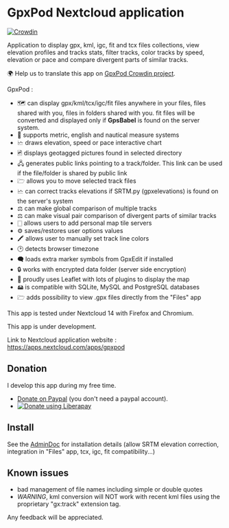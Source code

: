 # GpxPod Nextcloud application

[![Crowdin](https://d322cqt584bo4o.cloudfront.net/gpxpod/localized.svg)](https://crowdin.com/project/gpxpod)

Application to display gpx, kml, igc, fit and tcx files collections,
view elevation profiles and tracks stats, filter tracks,
 color tracks by speed, elevation or pace and compare divergent parts of similar tracks.

🌍 Help us to translate this app on [GpxPod Crowdin project](https://crowdin.com/project/gpxpod).

GpxPod :

* 🗺 can display gpx/kml/tcx/igc/fit files anywhere in your files, files shared with you, files in folders shared with you. fit files will be converted and displayed only if **GpsBabel** is found on the server system.
* 📏 supports metric, english and nautical measure systems
* 🗠  draws elevation, speed or pace interactive chart
* 🖻  displays geotagged pictures found in selected directory
* 🖧  generates public links pointing to a track/folder. This link can be used if the file/folder is shared by public link
* 🗁  allows you to move selected track files
* 🗠  can correct tracks elevations if SRTM.py (gpxelevations) is found on the server's system
* ⚖  can make global comparison of multiple tracks
* ⚖  can make visual pair comparison of divergent parts of similar tracks
* 🀆  allows users to add personal map tile servers
* ⚙  saves/restores user options values
* 🖍 allows user to manually set track line colors
* 🕑 detects browser timezone
* 🗬  loads extra marker symbols from GpxEdit if installed
* 🔒 works with encrypted data folder (server side encryption)
* 🍂 proudly uses Leaflet with lots of plugins to display the map
* 🖴  is compatible with SQLite, MySQL and PostgreSQL databases
* 🗁  adds possibility to view .gpx files directly from the "Files" app

This app is tested under Nextcloud 14 with Firefox and Chromium.

This app is under development.

Link to Nextcloud application website : https://apps.nextcloud.com/apps/gpxpod

## Donation

I develop this app during my free time.

* [Donate on Paypal](https://www.paypal.com/cgi-bin/webscr?cmd=_s-xclick&hosted_button_id=66PALMY8SF5JE) (you don't need a paypal account).
* [![Donate using Liberapay](https://liberapay.com/assets/widgets/donate.svg)](https://liberapay.com/eneiluj/donate)

## Install

See the [AdminDoc](https://gitlab.com/eneiluj/gpxpod-oc/wikis/admindoc) for installation details (allow SRTM elevation correction, integration in "Files" app, tcx, igc, fit compatibility...)

## Known issues

* bad management of file names including simple or double quotes
* _WARNING_, kml conversion will NOT work with recent kml files using the proprietary "gx:track" extension tag.

Any feedback will be appreciated.
